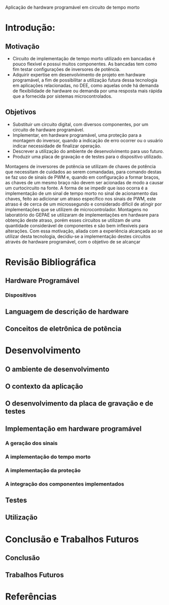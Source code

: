 Aplicação de hardware programável em circuito de tempo morto

# Introdução:
## Motivação
- Circuito de implementação de tempo morto utilizado em bancadas é pouco flexível e possui muitos componentes. As bancadas tem como fim testar configurações de inversores de potência.
- Adquirir expertise em desenvolvimento de projeto em hardware programável, a fim de possibilitar a utilização futura dessa tecnologia em aplicações relacionadas, no DEE, como aquelas onde há demanda de flexibilidade de hardware ou demanda por uma resposta mais rápida que a fornecida por sistemas microcontrolados.

## Objetivos
 - Substituir um circuito digital, com diversos componentes, por um circuito de hardware programável.
 - Implementar, em hardware programável, uma proteção para a montagem do inversor, quando a indicação de erro ocorrer ou o usuário indicar necessidade de finalizar operação.
 - Descrever a utilização do ambiente de desenvolvimento para uso futuro. 
 - Produzir uma placa de gravação e de testes para o dispositivo utilizado.

Montagens de inversores de potência se utilizam de chaves de potência que necessitam de cuidados ao serem comandadas, para comando destas se faz uso de sinais de PWM e, quando em configuração a formar braços, as chaves de um mesmo braço não devem ser acionadas de modo a causar um curtocircuito na fonte. A forma de se impedir que isso ocorra é a implementação de um sinal de tempo morto no sinal de acionamento das chaves, feito ao adicionar um atraso específico nos sinais de PWM, este atraso é de cerca de um microssegundo e considerado difícil de atingir por implementações que se utilizem de microcontrolador. Montagens no laboratório do GEPAE se utilizaram de implementações em hardware para obtenção deste atraso, porém esses circuitos se utilizam de uma quantidade considerável de componentes e são bem inflexíveis para alterações. Com essa motivação, aliada com a experiência alcançada ao se utilizar desta tecnologia, decidiu-se a implementação destes circuitos através de hardware programável, com o objetivo de se alcançar

# Revisão Bibliográfica
## Hardware Programável
### Dispositivos
## Languagem de descrição de hardware
## Conceitos de eletrônica de potência


# Desenvolvimento
## O ambiente de desenvolvimento
## O contexto da aplicação 
## O desenvolvimento da placa de gravação e de testes
## Implementação em hardware programável
### A geração dos sinais
### A implementação do tempo morto
### A implementação da proteção
### A integração dos componentes implementados
## Testes
## Utilização

# Conclusão e Trabalhos Futuros
## Conclusão

## Trabalhos Futuros

# Referências

<!-- -->